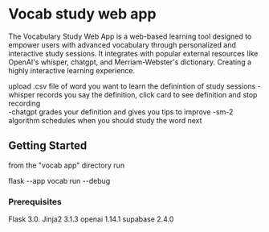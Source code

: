 # Vocab study web app
The Vocabulary Study Web App is a web-based learning tool designed to
empower users with advanced vocabulary through personalized and interactive
study sessions. It integrates with popular external resources like OpenAI's
whisper, chatgpt, and Merriam-Webster's dictionary. Creating a highly
interactive learning experience.

upload .csv file of word you want to learn the definintion of
study sessions
	-whisper records you say the definition, click card to see definition
	 and stop recording  
	-chatgpt grades your definition and gives you tips to improve
	-sm-2 algorithm schedules when you should study the word next

## Getting Started

from the "vocab app" directory run

flask --app vocab run --debug

### Prerequisites

Flask              3.0.
Jinja2             3.1.3
openai             1.14.1
supabase           2.4.0
